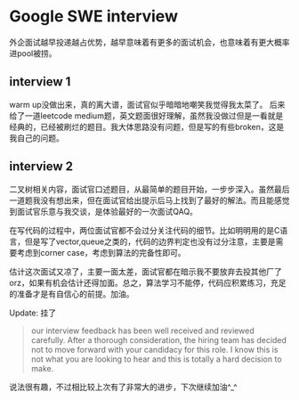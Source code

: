 # Google SWE interview

外企面试越早投递越占优势，越早意味着有更多的面试机会，也意味着有更大概率进pool被捞。

## interview 1

warm up没做出来，真的离大谱，面试官似乎暗暗地嘲笑我觉得我太菜了。
后来给了一道leetcode medium题，英文题面很好理解，虽然我没做过但是一看就是经典的，已经被刷烂的题目。我大体思路没有问题，但是写的有些broken，这是我自己的问题。

## interview 2

二叉树相关内容，面试官口述题目，从最简单的题目开始，一步步深入。虽然最后一道题我没有想出来，但在面试官给出提示后马上找到了最好的解法。而且能感觉到面试官乐意与我交谈，是体验最好的一次面试QAQ。

在写代码的过程中，两位面试官都不会过分关注代码的细节。比如明明用的是C语言，但是写了vector,queue之类的，代码的边界判定也没有过分注意，主要是需要考虑到corner case，考虑到算法的完备性即可。

估计这次面试又凉了，主要一面太差，面试官都在暗示我不要放弃去投其他厂了orz，如果有机会估计还得加面。总之，算法学习不能停，代码应积累练习，充足的准备才是有自信心的前提。加油。

Update: 挂了

> our interview feedback has been well received and reviewed carefully. After a thorough consideration, the hiring team has decided not to move forward with your candidacy for this role. I know this is not what you are looking to hear and this is totally a hard decision to make.

说法很有趣，不过相比较上次有了非常大的进步，下次继续加油^_^